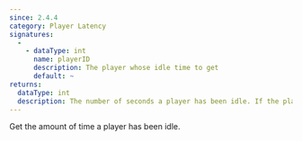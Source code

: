 ```yaml
---
since: 2.4.4
category: Player Latency
signatures:
  -
    - dataType: int
      name: playerID
      description: The player whose idle time to get
      default: ~
returns:
  dataType: int
  description: The number of seconds a player has been idle. If the player ID does not exist or the player is an observer, it will return -1; otherwise it will return 0 if the player has not been idle.
---
```


Get the amount of time a player has been idle.

